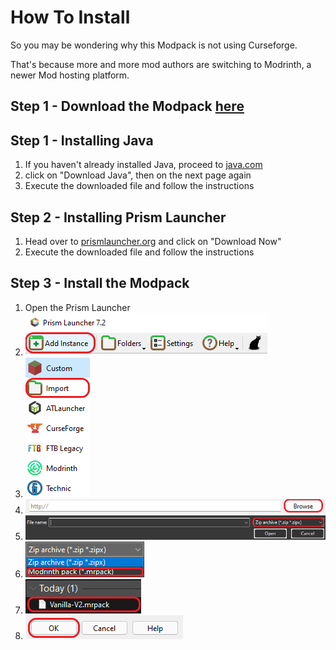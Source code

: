 # How To Install

So you may be wondering why this Modpack is not using Curseforge.

That's because more and more mod authors are switching to Modrinth, a newer Mod hosting platform.

## Step 1 - Download the Modpack [here](https://files.catbox.moe/cr13ow.mrpack)

## Step 1 - Installing Java

1. If you haven't already installed Java, proceed to [java.com](https://java.com)
2. click on "Download Java", then on the next page again
3. Execute the downloaded file and follow the instructions

## Step 2 - Installing Prism Launcher

1. Head over to [prismlauncher.org](https://prismlauncher.org) and click on "Download Now"
2. Execute the downloaded file and follow the instructions

## Step 3 - Install the Modpack

1. Open the Prism Launcher
2. ![](<.gitbook/assets/tempsnip (1).png>)
3. ![](<.gitbook/assets/tempsnip (2).png>)
4. ![](<.gitbook/assets/tempsnip (3).png>)
5. ![](<.gitbook/assets/tempsnip (4).png>)
6. ![](<.gitbook/assets/tempsnip (5).png>)
7. ![](<.gitbook/assets/tempsnip (6).png>)
8. ![](<.gitbook/assets/tempsnip (8).png>)
